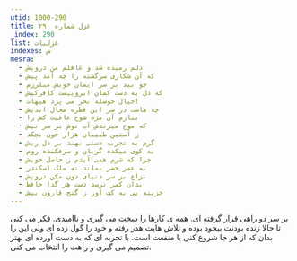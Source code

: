 ```yaml
---
utid: 1000-290
title: غزل شماره ۲۹۰
_index: 290
list: غزلیات
indexes: ش
mesra:
  - دلم رمیده شد و غافلم من درویش
  - که آن شکاری سرگشته را چه آمد پیش
  - چو بید بر سر ایمان خویش میلرزم
  - که دل به دست کمان ابروییست کافرکیش
  - خیال حوصله بحر می پزد هیهات!
  - چه هاست در سر این قطره محال اندیش
  - بنازم آن مژه شوخ عافیت کش را
  - که موج میزندش آب نوش بر سر نیش
  - ز آستین طبیبان هزار خون بچکد
  - گرم به تجربه دستی نهند بر دل ریش
  - به کوی میکده گریان و سرفکنده روم
  - چرا که شرم همی آیدم ز حاصل خویش
  - نه عمر خضر بماند نه ملک اسکندر
  - نزاع بر سر دنیای دون مکن درویش
  - بدان کمر نرسد دست هر گدا حافظ
  - خزینه یی به کف آور ز گنج قارون بیش
---
```

بر سر دو راهی قرار گرفته ای. همه ی کارها را سخت می گیری و ناامیدی. فکر می کنی تا حالا زنده بودنت بیخود بوده و تلاش هایت هدر رفته و خود را گول زده ای ولی این را بدان که از هر جا شروع کنی با منفعت است. با تجربه ای که به دست آورده ای بهتر تصمیم می گیری و راهت را انتخاب می کنی.
